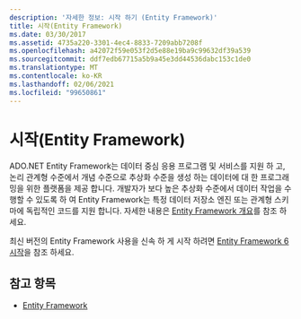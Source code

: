 ```yaml
---
description: '자세한 정보: 시작 하기 (Entity Framework)'
title: 시작(Entity Framework)
ms.date: 03/30/2017
ms.assetid: 4735a220-3301-4ec4-8833-7209abb7208f
ms.openlocfilehash: a42072f59e053f2d5e88e19ba9c99632df39a539
ms.sourcegitcommit: ddf7edb67715a5b9a45e3dd44536dabc153c1de0
ms.translationtype: MT
ms.contentlocale: ko-KR
ms.lasthandoff: 02/06/2021
ms.locfileid: "99650861"
---
```

# <a name="getting-started-entity-framework"></a>시작(Entity Framework)

ADO.NET Entity Framework는 데이터 중심 응용 프로그램 및 서비스를 지원 하 고, 논리 관계형 수준에서 개념 수준으로 추상화 수준을 생성 하는 데이터에 대 한 프로그래밍을 위한 플랫폼을 제공 합니다. 개발자가 보다 높은 추상화 수준에서 데이터 작업을 수행할 수 있도록 하 여 Entity Framework는 특정 데이터 저장소 엔진 또는 관계형 스키마에 독립적인 코드를 지원 합니다. 자세한 내용은 [Entity Framework 개요](overview.md)를 참조 하세요.  
  
 최신 버전의 Entity Framework 사용을 신속 하 게 시작 하려면 [Entity Framework 6 시작](/ef/ef6/get-started)을 참조 하세요.
  
## <a name="see-also"></a>참고 항목

- [Entity Framework](/ef)
